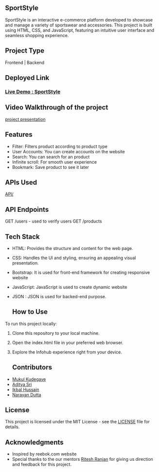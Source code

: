 ## SportStyle

SportStyle is an interactive e-commerce platform developed to showcase and manage a variety of sportswear and accessories. This project is built using HTML, CSS, and JavaScript, featuring an intuitive user interface and seamless shopping experience.

## Project Type
Frontend | Backend

## Deployed Link
<h3><a href="https://sportstyle-reebok-inspired.netlify.app/">Live Demo : SportStyle</a></h3>

## Video Walkthrough of the project
<a href="https://www.youtube.com/watch?v=8w3oPWJzHdU">project
presentation</a>

## Features
- Filter: Filters product according to product type
- User Accounts: You can create accounts on the website
- Search: You can search for an product
- Infinite scroll: For smooth user experience
- Bookmark: Save product to see it later





## APIs Used
[API/](https://github.com/ikbal-hussain/Amendment-APIs_027.git)

## API Endpoints
GET /users - used to verify users
GET /products


## Tech Stack

  - HTML: Provides the structure and content for the web page.
  - CSS: Handles the UI and styling, ensuring an appealing visual presentation.
  - Bootstrap: It is used for front-end framework for creating
responsive website
  - JavaScript: JavaScript is used to create dynamic website
  - JSON : JSON is used for backed-end purpose.

    ## How to Use

To run this project locally:

  1. Clone this repository to your local machine.
  2. Open the index.html file in your preferred web browser.
  3. Explore the Infohub experience right from your device.

     ## Contributors
  - <a href="https://github.com/rajatsah95">Mukul Kudegave</a>
  - <a href="https://github.com/saif520">Aditya Sri</a>
  - <a href="https://github.com/ikbal-hussain">Ikbal Hussain</a>
  - <a href="https://github.com/Rahul8945">Narayan Dutta</a>

  
## License

  This project is licensed under the MIT License - see the [LICENSE](LICENSE) file for details.

## Acknowledgments

  - Inspired by reebok.com website
  - Special thanks to the our mentors <a href="#">Ritesh Ranjan</a>
for giving us direction and feedback for this project.

